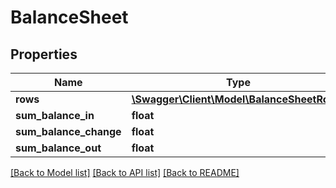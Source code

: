 # BalanceSheet

## Properties
Name | Type | Description | Notes
------------ | ------------- | ------------- | -------------
**rows** | [**\Swagger\Client\Model\BalanceSheetRow[]**](BalanceSheetRow.md) |  | [optional] 
**sum_balance_in** | **float** |  | [optional] 
**sum_balance_change** | **float** |  | [optional] 
**sum_balance_out** | **float** |  | [optional] 

[[Back to Model list]](../README.md#documentation-for-models) [[Back to API list]](../README.md#documentation-for-api-endpoints) [[Back to README]](../README.md)


